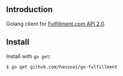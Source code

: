 
## Introduction
Golang client for [Fulfillment.com API 2.0](https://fulfillment.github.io/api/).

## Install
Install with `go get`:

```bash
$ go get github.com/hanzoai/go-fulfillment
```
